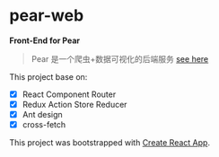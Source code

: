 # pear-web

**Front-End for Pear**

> Pear 是一个爬虫+数据可视化的后端服务 [see here](https://github.com/jiyangg/Pear)

This project base on:

- [x] React Component Router
- [x] Redux Action Store Reducer
- [x] Ant design
- [x] cross-fetch

This project was bootstrapped with [Create React App](https://github.com/facebookincubator/create-react-app).
